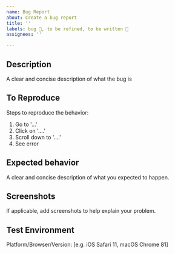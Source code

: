```yaml
---
name: Bug Report
about: Create a bug report
title: ''
labels: bug 🛑, to be refined, to be written 📝
assignees: ''

---
```


Description  
---
A clear and concise description of what the bug is

To Reproduce
---
Steps to reproduce the behavior:
1. Go to '...'
2. Click on '....'
3. Scroll down to '....'
4. See error

Expected behavior
---
A clear and concise description of what you expected to happen.

Screenshots
---
If applicable, add screenshots to help explain your problem.

Test Environment
---
Platform/Browser/Version: [e.g. iOS Safari 11, macOS Chrome 81]
